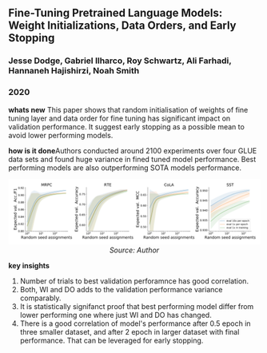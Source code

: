 ## Fine-Tuning Pretrained Language Models: Weight Initializations, Data Orders, and Early Stopping
### Jesse Dodge, Gabriel Ilharco, Roy Schwartz, Ali Farhadi,  Hannaneh Hajishirzi, Noah Smith
### 2020

**whats new** This paper shows that random initialisation of weights of fine tuning layer and data order for fine tuning has significant impact on validation performance. It suggest early stopping as a possible mean to avoid lower performing models.

**how is it done**Authors conducted around 2100 experiments over four GLUE data sets and found huge variance in fined tuned model performance. Best performing models are also outperforming SOTA models performance. 

  <p align="center">
    <img width=600 src="images/finetuning_wi_do.png">
    <em>Source: Author</em>
    </p>

**key insights**
1. Number of trials to best validation perforamnce has good correlation.
2. Both, WI and DO adds to the validation performance variance comparably.
3. It is statistically signifanct proof that best performing model differ from lower performing one where just WI and DO has changed.
4. There is a good correlation of model's performance after 0.5 epoch in three smaller dataset, and after 2 epoch in larger dataset with final performance. That can be leveraged for early stopping.

